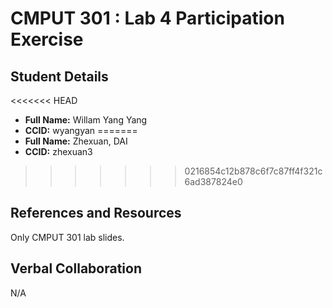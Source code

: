 # CMPUT 301 : Lab 4 Participation Exercise

## Student Details

<<<<<<< HEAD
- **Full Name:** Willam Yang Yang
- **CCID:** wyangyan
=======
- **Full Name:** Zhexuan, DAI
- **CCID:** zhexuan3
>>>>>>> 0216854c12b878c6f7c87ff4f321c6ad387824e0

## References and Resources

Only CMPUT 301 lab slides.

## Verbal Collaboration

N/A
